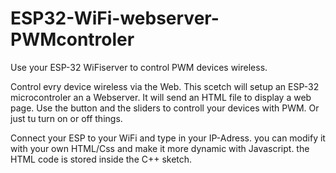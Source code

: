 # ESP32-WiFi-webserver-PWMcontroler
Use your ESP-32 WiFiserver to control PWM devices wireless.

Control evry device wireless via the Web.
This scetch will setup an ESP-32 microcontroler an a Webserver.
It will send an HTML file to display a web page.
Use the button and the sliders to controll your devices with PWM.
Or just tu turn on or off things.

Connect your ESP to your WiFi and type in your IP-Adress.
you can modify it with your own HTML/Css and make it more 
dynamic with Javascript.
the HTML code is stored inside the C++ sketch.

